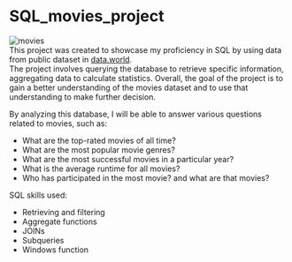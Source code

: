 # SQL_movies_project
![movies](https://images.unsplash.com/photo-1542204165-65bf26472b9b?ixlib=rb-4.0.3&ixid=MnwxMjA3fDB8MHxwaG90by1wYWdlfHx8fGVufDB8fHx8&auto=format&fit=crop&w=774&q=80)\
This project was created to showcase my proficiency in SQL by using data from public dataset in [data.world](https://data.world/jamesgaskin/movies).\
The project involves querying the database to retrieve specific information, aggregating data to calculate statistics. Overall, the goal of the project is to gain a better understanding of the movies dataset and to use that understanding to make further decision.

By analyzing this database, I will be able to answer various questions related to movies, such as:
- What are the top-rated movies of all time?
- What are the most popular movie genres?
- What are the most successful movies in a particular year?
- What is the average runtime for all movies?
- Who has participated in the most movie? and what are that movies? 

SQL skills used:
- Retrieving and filtering
- Aggregate functions
- JOINs
- Subqueries
- Windows function
